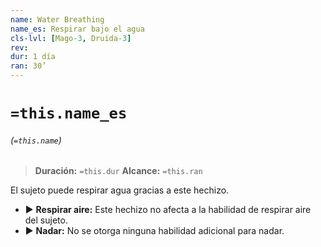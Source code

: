 ```yaml
---
name: Water Breathing
name_es: Respirar bajo el agua
cls-lvl: [Mago-3, Druida-3]
rev: 
dur: 1 día
ran: 30’
---
```

# `=this.name_es`
###### (`=this.name`)

>**Duración:** `=this.dur`
>**Alcance:** `=this.ran`

El sujeto puede respirar agua gracias a este hechizo.
- ▶ **Respirar aire:** Este hechizo no afecta a la habilidad de respirar aire del sujeto.
- ▶ **Nadar:** No se otorga ninguna habilidad adicional para nadar.
